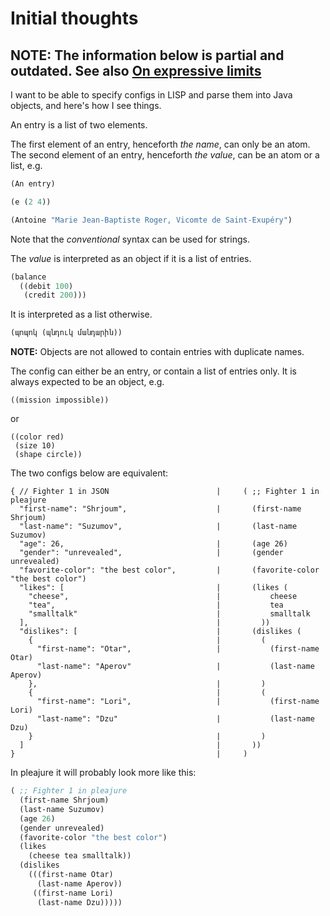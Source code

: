 # Initial thoughts

## NOTE: The information below is partial and outdated. See also [On expressive limits](On%20expressive%20limits.md)

I want to be able to specify configs in LISP and parse them into Java objects, and here's how I see things.

An entry is a list of two elements.

The first element of an entry, henceforth *the name*,  can only be an atom.
The second element of an entry, henceforth *the value*, can be an atom or a list, e.g.


```scheme
(An entry)

(e (2 4))

(Antoine "Marie Jean-Baptiste Roger, Vicomte de Saint-Exupéry")
```

Note that the *conventional* syntax can be used for strings.

The *value* is interpreted as an object if it is a list of entries.

```scheme
(balance
  ((debit 100)
   (credit 200)))
```

It is interpreted as a list otherwise.

```scheme
(պոպոկ (պնդուկ մանդարին))
```

**NOTE:** Objects are not allowed to contain entries with duplicate names.

The config can either be an entry, or contain a list of entries only. It is always expected to be an object, e.g.

    ((mission impossible))
or

    ((color red)
     (size 10)
     (shape circle))

The two configs below are equivalent:

```
{ // Fighter 1 in JSON                        |     ( ;; Fighter 1 in pleajure
  "first-name": "Shrjoum",                    |       (first-name Shrjoum)
  "last-name": "Suzumov",                     |       (last-name Suzumov)
  "age": 26,                                  |       (age 26)
  "gender": "unrevealed",                     |       (gender unrevealed)
  "favorite-color": "the best color",         |       (favorite-color "the best color")
  "likes": [                                  |       (likes (
    "cheese",                                 |           cheese
    "tea",                                    |           tea
    "smalltalk"                               |           smalltalk
  ],                                          |         ))
  "dislikes": [                               |       (dislikes (
    {                                         |         (
      "first-name": "Otar",                   |           (first-name Otar)
      "last-name": "Aperov"                   |           (last-name Aperov)
    },                                        |         )
    {                                         |         (
      "first-name": "Lori",                   |           (first-name Lori)
      "last-name": "Dzu"                      |           (last-name Dzu)
    }                                         |         )
  ]                                           |       ))
}                                             |     )
```

In pleajure it will probably look more like this:

```scheme
( ;; Fighter 1 in pleajure
  (first-name Shrjoum)
  (last-name Suzumov)
  (age 26)
  (gender unrevealed)
  (favorite-color "the best color")
  (likes
    (cheese tea smalltalk))
  (dislikes
    (((first-name Otar)
      (last-name Aperov))
     ((first-name Lori)
      (last-name Dzu)))))
```
